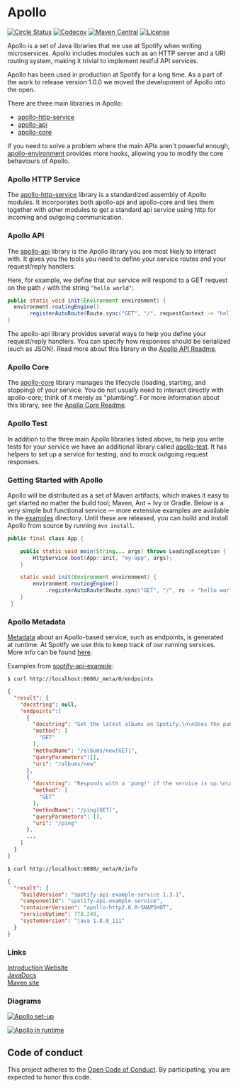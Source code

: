 Apollo
======

[![Circle Status](https://circleci.com/gh/spotify/apollo.svg?style=shield&circle-token=5a9eb086ae3cec87e62fc8b6cdeb783cb318e3b9)](https://circleci.com/gh/spotify/apollo)
[![Codecov](https://img.shields.io/codecov/c/github/spotify/apollo.svg)](https://codecov.io/gh/spotify/apollo)
[![Maven Central](https://img.shields.io/maven-central/v/com.spotify/apollo-parent.svg)](https://search.maven.org/#search%7Cga%7C1%7Cg%3A%22com.spotify%22%20apollo*)
[![License](https://img.shields.io/github/license/spotify/apollo.svg)](LICENSE)

Apollo is a set of Java libraries that we use at Spotify when writing microservices. Apollo includes modules such as an HTTP server and a URI routing system, making it trivial to implement restful API services. 

Apollo has been used in production at Spotify for a long time. As a part of the work to release version 1.0.0 we moved the development of Apollo into the open. 

There are three main libraries in Apollo:

* [apollo-http-service](apollo-http-service)
* [apollo-api](apollo-api)
* [apollo-core](apollo-core)

If you need to solve a problem where the main APIs aren't powerful enough, 
[apollo-environment](apollo-environment) provides more hooks, allowing you to modify
the core behaviours of Apollo.

### Apollo HTTP Service
The [apollo-http-service](apollo-http-service) library is a standardized assembly of Apollo
modules. It incorporates both apollo-api and apollo-core and ties them together with other
modules to get a standard api service using http for incoming and outgoing communication.

### Apollo API
The [apollo-api](apollo-api) library is the Apollo library you are most likely to interact with.
It gives you the tools you need to define your service routes and your request/reply handlers.

Here, for example, we define that our service will respond to a GET request on the path `/` with
the string `"hello world"`:
```java
public static void init(Environment environment) {
  environment.routingEngine()
      .registerAutoRoute(Route.sync("GET", "/", requestContext -> "hello world"));
}
```

The apollo-api library provides several ways to help you define your request/reply handlers.
You can specify how responses should be serialized (such as JSON). Read more about
this library in the [Apollo API Readme](apollo-api).

### Apollo Core
The [apollo-core](apollo-core) library manages the lifecycle (loading, starting, and stopping) of
your service. You do not usually need to interact directly with apollo-core; think of it merely 
as "plumbing". For more information about this library, see the [Apollo Core Readme](apollo-core).

### Apollo Test
In addition to the three main Apollo libraries listed above, to help you write tests for your
service we have an additional library called [apollo-test](apollo-test). It has helpers to set up
a service for testing, and to mock outgoing request responses.

### Getting Started with Apollo
Apollo will be distributed as a set of Maven artifacts, which makes it easy to get started no matter the build tool; Maven, Ant + Ivy or Gradle. Below is a very simple but functional service — more extensive examples are available in the [examples](examples) directory. Until these are released, you can build and install Apollo from source by running `mvn install`.

```java
public final class App {

    public static void main(String... args) throws LoadingException {
        HttpService.boot(App::init, "my-app", args);
    }

    static void init(Environment environment) {
        environment.routingEngine()
            .registerAutoRoute(Route.sync("GET", "/", rc -> "hello world"));
    }
 }
```

### Apollo Metadata
[Metadata](apollo-api-impl/src/main/java/com/spotify/apollo/meta/model) about an Apollo-based service, such as endpoints, is generated at runtime. At Spotify we use this to keep track of our running services. More info can be found [here](https://apidays.nz/slides/iglesias_service_metadata.pdf).

Examples from [spotify-api-example](examples/spotify-api-example):

`$ curl http://localhost:8080/_meta/0/endpoints`

```json
{
  "result": {
    "docstring": null,
    "endpoints":[
      {
        "docstring": "Get the latest albums on Spotify.\n\nUses the public Spotify API https://api.spotify.com to get 'new' albums.",
        "method": [
          "GET"
        ],
        "methodName": "/albums/new[GET]",
        "queryParameters":[],
        "uri": "/albums/new"
      },
      {
        "docstring": "Responds with a 'pong!' if the service is up.\n\nUseful endpoint for doing health checks.",
        "method": [
          "GET"
        ],
        "methodName": "/ping[GET]",
        "queryParameters": [],
        "uri": "/ping"
      },
      ...
    ]
  }
}
```

`$ curl http://localhost:8080/_meta/0/info`

```json
{
  "result": {
    "buildVersion": "spotify-api-example-service 1.3.1",
    "componentId": "spotify-api-example-service",
    "containerVersion": "apollo-http2.0.0-SNAPSHOT",
    "serviceUptime": 778.249,
    "systemVersion": "java 1.8.0_111"
  }
}
```

### Links

[Introduction Website](https://spotify.github.io/apollo)<br />
[JavaDocs](https://spotify.github.io/apollo/maven/apidocs)<br />
[Maven site](https://spotify.github.io/apollo/maven)

### Diagrams

[![Apollo set-up](https://cdn.rawgit.com/spotify/apollo/master/website/source/set-up.svg)](website/source/set-up.svg)

[![Apollo in runtime](https://cdn.rawgit.com/spotify/apollo/master/website/source/runtime.svg)](website/source/runtime.svg)

## Code of conduct
This project adheres to the [Open Code of Conduct][code-of-conduct]. By participating, you are expected to honor this code.

[code-of-conduct]: https://github.com/spotify/code-of-conduct/blob/master/code-of-conduct.md
